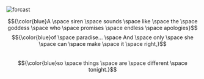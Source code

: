![forcast](https://pbs.twimg.com/media/GHcLIPFXkAE1Cm0.png)

$${\color{blue}A \space siren \space sounds \space like \space the \space goddess \space who \space promises \space endless \space apologies}$$ 
$${\color{blue}of \space paradise... \space And \space only \space she \space can \space make \space it \space right,}$$  
$${\color{blue}so \space things \space are \space different \space tonight.}$$
